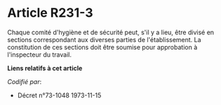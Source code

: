 # Article R231-3

Chaque comité d'hygiène et de sécurité peut, s'il y a lieu, être divisé en sections correspondant aux diverses parties de
l'établissement. La constitution de ces sections doit être soumise pour approbation à l'inspecteur du travail.

**Liens relatifs à cet article**

_Codifié par_:

  - Décret n°73-1048 1973-11-15
